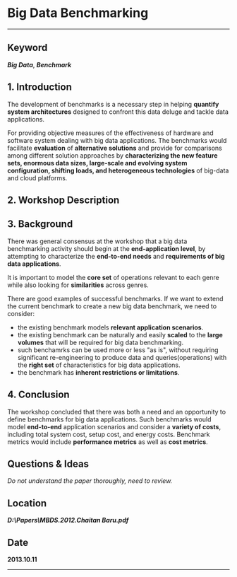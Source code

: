 # Big Data Benchmarking
---

## Keyword
***Big Data***, ***Benchmark***

## 1. Introduction
The development of benchmarks is a necessary step in helping **quantify system architectures** designed to confront this data deluge and tackle data applications.

For providing objective measures of the effectiveness of hardware and software system dealing with big data applications. The benchmarks would facilitate **evaluation** of **alternative solutions** and provide for comparisons among different solution approaches by **characterizing the new feature sets, enormous data sizes, large-scale and evolving system configuration, shifting loads, and heterogeneous technologies** of big-data and cloud platforms.

## 2. Workshop Description

## 3. Background
There was general consensus at the workshop that a big data benchmarking activity should begin at the **end-application level**, by attempting to characterize the **end-to-end needs** and **requirements of big data applications**.

It is important to model the **core set** of operations relevant to each genre while also looking for **similarities** across genres. 

There are good examples of successful benchmarks. If we want to extend the current benchmark to create a new big data benchmark, we need to consider:

- the existing benchmark models **relevant application scenarios**.
- the existing benchmark can be naturally and easily **scaled** to the **large volumes** that will be required for big data benchmarking.
- such benchamrks can be used more or less "as is", without requiring significant re-engineering to produce data and queries(operations) with the **right set** of characteristics for big data applications.
- the benchmark has **inherent restrictions or limitations**.


## 4. Conclusion
The workshop concluded that there was both a need and an opportunity to define benchmarks for big data applications. Such benchmarks would model **end-to-end** application scenarios and consider a **variety of costs**, including total system cost, setup cost, and energy costs. Benchmark metrics would include **performance metrics** as well as **cost metrics**.

## Questions & Ideas
*Do not understand the paper thoroughly, need to review.*

## Location
***D:\Papers\MBDS.2012.Chaitan Baru.pdf***

## Date
**2013.10.11**

---